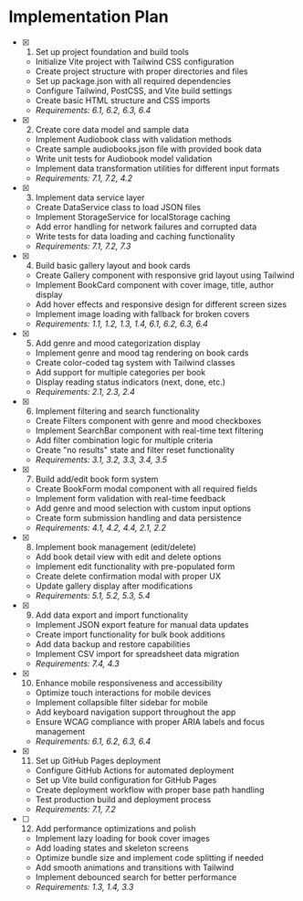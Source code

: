 # Implementation Plan

- [x] 1. Set up project foundation and build tools
  - Initialize Vite project with Tailwind CSS configuration
  - Create project structure with proper directories and files
  - Set up package.json with all required dependencies
  - Configure Tailwind, PostCSS, and Vite build settings
  - Create basic HTML structure and CSS imports
  - _Requirements: 6.1, 6.2, 6.3, 6.4_

- [x] 2. Create core data model and sample data
  - Implement Audiobook class with validation methods
  - Create sample audiobooks.json file with provided book data
  - Write unit tests for Audiobook model validation
  - Implement data transformation utilities for different input formats
  - _Requirements: 7.1, 7.2, 4.2_

- [x] 3. Implement data service layer
  - Create DataService class to load JSON files
  - Implement StorageService for localStorage caching
  - Add error handling for network failures and corrupted data
  - Write tests for data loading and caching functionality
  - _Requirements: 7.1, 7.2, 7.3_

- [x] 4. Build basic gallery layout and book cards
  - Create Gallery component with responsive grid layout using Tailwind
  - Implement BookCard component with cover image, title, author display
  - Add hover effects and responsive design for different screen sizes
  - Implement image loading with fallback for broken covers
  - _Requirements: 1.1, 1.2, 1.3, 1.4, 6.1, 6.2, 6.3, 6.4_

- [x] 5. Add genre and mood categorization display
  - Implement genre and mood tag rendering on book cards
  - Create color-coded tag system with Tailwind classes
  - Add support for multiple categories per book
  - Display reading status indicators (next, done, etc.)
  - _Requirements: 2.1, 2.3, 2.4_

- [x] 6. Implement filtering and search functionality
  - Create Filters component with genre and mood checkboxes
  - Implement SearchBar component with real-time text filtering
  - Add filter combination logic for multiple criteria
  - Create "no results" state and filter reset functionality
  - _Requirements: 3.1, 3.2, 3.3, 3.4, 3.5_

- [x] 7. Build add/edit book form system
  - Create BookForm modal component with all required fields
  - Implement form validation with real-time feedback
  - Add genre and mood selection with custom input options
  - Create form submission handling and data persistence
  - _Requirements: 4.1, 4.2, 4.4, 2.1, 2.2_

- [x] 8. Implement book management (edit/delete)
  - Add book detail view with edit and delete options
  - Implement edit functionality with pre-populated form
  - Create delete confirmation modal with proper UX
  - Update gallery display after modifications
  - _Requirements: 5.1, 5.2, 5.3, 5.4_

- [x] 9. Add data export and import functionality
  - Implement JSON export feature for manual data updates
  - Create import functionality for bulk book additions
  - Add data backup and restore capabilities
  - Implement CSV import for spreadsheet data migration
  - _Requirements: 7.4, 4.3_

- [x] 10. Enhance mobile responsiveness and accessibility
  - Optimize touch interactions for mobile devices
  - Implement collapsible filter sidebar for mobile
  - Add keyboard navigation support throughout the app
  - Ensure WCAG compliance with proper ARIA labels and focus management
  - _Requirements: 6.1, 6.2, 6.3, 6.4_

- [x] 11. Set up GitHub Pages deployment
  - Configure GitHub Actions for automated deployment
  - Set up Vite build configuration for GitHub Pages
  - Create deployment workflow with proper base path handling
  - Test production build and deployment process
  - _Requirements: 7.1, 7.2_

- [ ] 12. Add performance optimizations and polish
  - Implement lazy loading for book cover images
  - Add loading states and skeleton screens
  - Optimize bundle size and implement code splitting if needed
  - Add smooth animations and transitions with Tailwind
  - Implement debounced search for better performance
  - _Requirements: 1.3, 1.4, 3.3_